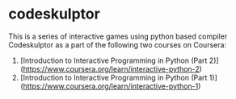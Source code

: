 # codeskulptor

This is a series of interactive games using python based compiler Codeskulptor as a part of the following two courses on Coursera: 
1. [Introduction to Interactive Programming in Python (Part 2)] (https://www.coursera.org/learn/interactive-python-2)
2. [Introduction to Interactive Programming in Python (Part 1)] (https://www.coursera.org/learn/interactive-python-1)
